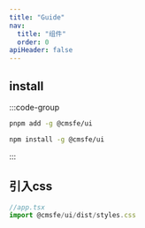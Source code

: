 ```yaml
---
title: "Guide"
nav:
  title: "组件"
  order: 0
apiHeader: false
---
```


## install

:::code-group

```bash [pnpm]
pnpm add -g @cmsfe/ui
```

```bash [npm]
npm install -g @cmsfe/ui
```

:::

## 引入css

``` ts 
//app.tsx
import @cmsfe/ui/dist/styles.css
  
```


